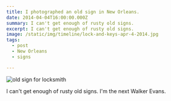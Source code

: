 ```yaml
---
title: I photographed an old sign in New Orleans.
date: 2014-04-04T16:00:00.000Z
summary: I can't get enough of rusty old signs.
excerpt: I can't get enough of rusty old signs.
image: /static/img/timeline/lock-and-keys-apr-4-2014.jpg
tags:
  - post 
  - New Orleans
  - signs

---
```


![old sign for locksmith](/static/img/timeline/lock-and-keys-apr-4-2014.jpg "old sign for locksmith")

I can't get enough of rusty old signs. I'm the next Walker Evans.